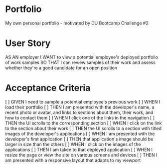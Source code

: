 # Portfolio
 My own personal portfolio - motivated by DU Bootcamp Challenge #2


# User Story
AS AN employer
I WANT to view a potential employee's deployed portfolio of work samples
SO THAT I can review samples of their work and assess whether they're a good candidate for an open position


# Acceptance Criteria
[ ] GIVEN I need to sample a potential employee's previous work
[ ] WHEN I load their portfolio
[ ] THEN I am presented with the developer's name, a recent photo or avatar, and links to sections about them, their work, and how to contact them
[ ] WHEN I click one of the links in the navigation
[ ] THEN the UI scrolls to the corresponding section
[ ] WHEN I click on the link to the section about their work
[ ] THEN the UI scrolls to a section with titled images of the developer's applications
[ ] WHEN I am presented with the developer's first application
[ ] THEN that application's image should be larger in size than the others
[ ] WHEN I click on the images of the applications
[ ] THEN I am taken to that deployed application
[ ] WHEN I resize the page or view the site on various screens and devices
[ ] THEN I am presented with a responsive layout that adapts to my viewport


